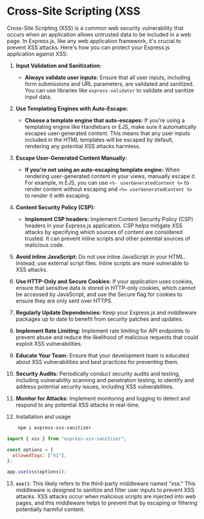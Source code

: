 # Cross-Site Scripting (XSS

Cross-Site Scripting (XSS) is a common web security vulnerability that occurs when an application allows untrusted data to be included in a web page. In Express.js, like any web application framework, it's crucial to prevent XSS attacks. Here's how you can protect your Express.js application against XSS:

1. **Input Validation and Sanitization:**

   - **Always validate user inputs:** Ensure that all user inputs, including form submissions and URL parameters, are validated and sanitized. You can use libraries like `express-validator` to validate and sanitize input data.

2. **Use Templating Engines with Auto-Escape:**

   - **Choose a template engine that auto-escapes:** If you're using a templating engine like Handlebars or EJS, make sure it automatically escapes user-generated content. This means that any user inputs included in the HTML templates will be escaped by default, rendering any potential XSS attacks harmless.

3. **Escape User-Generated Content Manually:**

   - **If you're not using an auto-escaping template engine:** When rendering user-generated content in your views, manually escape it. For example, in EJS, you can use `<%- userGeneratedContent %>` to render content without escaping and `<%= userGeneratedContent %>` to render it with escaping.

4. **Content Security Policy (CSP):**

   - **Implement CSP headers:** Implement Content Security Policy (CSP) headers in your Express.js application. CSP helps mitigate XSS attacks by specifying which sources of content are considered trusted. It can prevent inline scripts and other potential sources of malicious code.

5. **Avoid inline JavaScript:** Do not use inline JavaScript in your HTML. Instead, use external script files. Inline scripts are more vulnerable to XSS attacks.

6. **Use HTTP-Only and Secure Cookies:** If your application uses cookies, ensure that sensitive data is stored in HTTP-only cookies, which cannot be accessed by JavaScript, and use the Secure flag for cookies to ensure they are only sent over HTTPS.

7. **Regularly Update Dependencies:** Keep your Express.js and middleware packages up to date to benefit from security patches and updates.

8. **Implement Rate Limiting:** Implement rate limiting for API endpoints to prevent abuse and reduce the likelihood of malicious requests that could exploit XSS vulnerabilities.

9. **Educate Your Team:** Ensure that your development team is educated about XSS vulnerabilities and best practices for preventing them.

10. **Security Audits:** Periodically conduct security audits and testing, including vulnerability scanning and penetration testing, to identify and address potential security issues, including XSS vulnerabilities.

11. **Monitor for Attacks:** Implement monitoring and logging to detect and respond to any potential XSS attacks in real-time.

12. Installation and usage

```bash
    npm i express-xss-sanitizer
```

```javascript
import { xss } from "express-xss-sanitizer";

const options = {
  allowedTags: ["h1"],
};

app.use(xss(options));
```

13. **`xss()`**: This likely refers to the third-party middleware named "xss." This middleware is designed to sanitize and filter user inputs to prevent XSS attacks. XSS attacks occur when malicious scripts are injected into web pages, and this middleware helps to prevent that by escaping or filtering potentially harmful content.
